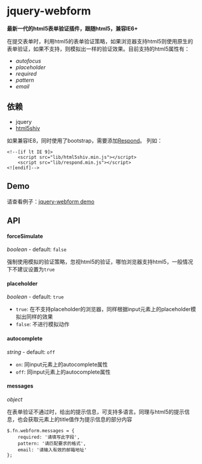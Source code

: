 jquery-webform
==========

**最新一代的html5表单验证插件，跟随html5，兼容IE6+**

在提交表单时，利用html5的表单验证策略，如果浏览器支持html5则使用原生的表单验证，如果不支持，则模拟出一样的验证效果。目前支持的html5属性有：

- *autofocus*
- *placeholder*
- *required*
- *pattern*
- *email*

## 依赖

- jquery
- [html5shiv](https://github.com/aFarkas/html5shiv)

如果兼容IE8，同时使用了bootstrap，需要添加[Respond](https://github.com/scottjehl/Respond)。
列如：
```
<!--[if lt IE 9]>
    <script src="lib/html5shiv.min.js"></script>
    <script src="lib/respond.min.js"></script>
<![endif]-->
```


## Demo

请查看例子：[jquery-webform demo](http://htmlpreview.github.io/?https://github.com/silvajs/jquery-webform/blob/master/webform-test.html)



## API

#### forceSimulate
*boolean* - default: `false`

强制使用模拟的验证策略，忽视html5的验证，哪怕浏览器支持html5，一般情况下不建议设置为`true`

#### placeholder
*boolean* - default: `true`

- `true`: 在不支持placeholder的浏览器，同样根据input元素上的placeholder模拟出同样的效果
- `false`: 不进行模拟动作

#### autocomplete
*string* - default: `off`

- `on`: 同input元素上的autocomplete属性
- `off`: 同input元素上的autocomplete属性

#### messages
*object*

在表单验证不通过时，给出的提示信息，可支持多语言。同理与html5的提示信息，也会获取元素上的title值作为提示信息的部分内容

```
$.fn.webform.messages = {
    required: '请填写此字段',
    pattern: '请匹配要求的格式',
    email: '请输入有效的邮箱地址'
};
```
